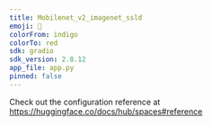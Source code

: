 ```yaml
---
title: Mobilenet_v2_imagenet_ssld
emoji: 🏢
colorFrom: indigo
colorTo: red
sdk: gradio
sdk_version: 2.8.12
app_file: app.py
pinned: false
---
```


Check out the configuration reference at https://huggingface.co/docs/hub/spaces#reference
